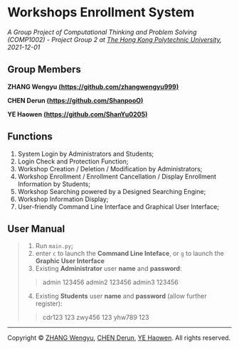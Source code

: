 # Workshops Enrollment System

*A Group Project of Computational Thinking and Problem Solving (COMP1002) - Project Group 2 at [The Hong Kong Polytechnic University](https://www.polyu.edu.hk/), 2021-12-01*

## Group Members

**ZHANG Wengyu [(https://github.com/zhangwengyu999)](https://github.com/zhangwengyu999)**

**CHEN Derun [(https://github.com/ShanpooO)](https://github.com/ShanpooO)**

**YE Haowen [(https://github.com/ShanYu0205)](https://github.com/ShanYu0205)**

## Functions

1. System Login by Administrators and Students;
2. Login Check and Protection Function;
3. Workshop Creation / Deletion / Modification by Administrators;
4. Workshop Enrollment / Enrollment Cancellation / Display Enrollment Information by Students;
5. Workshop Searching powered by a Designed Searching Engine;
6. Workshop Information Display;
7. User-friendly Command Line Interface and Graphical User Interface;

## User Manual

> 1. Run `main.py`;
> 2. enter `c` to launch the **Command Line Inteface**, 
>  or `g` to launch the **Graphic User Interface**
> 3. Existing **Administrator** user **name** and **password**:
> > admin 123456
> > admin2 123456
> > admin3 123456
> 4. Existing **Students** user **name** and **password** (allow further register):
> > cdr123 123
> > zwy456 123
> > yhw789 123

---

Copyright © [ZHANG Wengyu](https://github.com/zhangwengyu999), [CHEN Derun](https://github.com/ShanpooO), [YE Haowen](https://github.com/ShanYu0205). All rights reserved.
